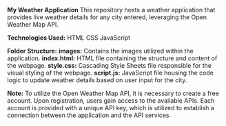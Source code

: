 **My Weather Application**
This repository hosts a weather application that provides live weather details for any city entered, leveraging the Open Weather Map API.

**Technologies Used:**
HTML
CSS
JavaScript

**Folder Structure:**
**images:** Contains the images utilized within the application.
**index.html:** HTML file containing the structure and content of the webpage.
**style.css:** Cascading Style Sheets file responsible for the visual styling of the webpage.
**script.js:** JavaScript file housing the code logic to update weather details based on user input for the city.

**Note:** To utilize the Open Weather Map API, it is necessary to create a free account. Upon registration, users gain access to the available APIs. Each account is provided with a unique API key, which is utilized to establish a connection between the application and the API services.
